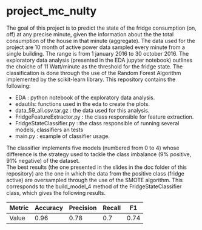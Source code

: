 # project_mc_nulty

The goal of this project is to predict the state of the fridge consumption (on, off) at any precise minute,
given the information about the the total consumption of the house in that minute (aggregate).
The data used for the project are 10 month of active power data sampled every minute from a single building.
The range is from 1 january 2016 to 30 october 2016.
The exploratory data analysis (presented in the EDA jupyter notebook) outlines the choiche of 11 Watt/minute as the threshold for the fridge state.
The classification is done through the use of the Random Forest Algorithm implemented by the scikit-learn library.
This repository contains the following:
- EDA : python notebook of the exploratory data analysis.
- edautils: functions used in the eda to create the plots.
- data_59_all.csv.tar.gz : the data used for this analysis.
- FridgeFeatureExtractor.py : the class responsible for feature extraction.
- FridgeStateClassifier.py : the class responsible of running several models, classifiers an tests
- main.py : example of classifier usage.

The classifier implements five models (numbered from 0 to 4) whose difference is the strategy used to tackle
the class imbalance (9% positive, 91% negative) of the dataset.   
The best results (the one presented in the slides in the doc folder of this repository) are the one in which the data from the positive class (fridge active) are oversampled  through the use of the SMOTE algorithm.
This corresponds to the build_model_4 method of the FridgeStateClassifier class, which gives the following results. 

Metric| Accuracy | Precision| Recall | F1 |
--- | --- | --- | --- |--- |
Value | 0.96 | 0.78 | 0.7 | 0.74 |

